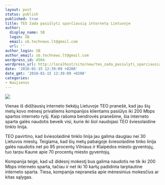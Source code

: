 ```yaml
---
layout: post
status: publish
published: true
title: TEO žada pasiūlyti sparčiausią internetą Lietuvoje
author:
  display_name: SB
  login: SB
  email: sb.technews.lt@gmail.com
  url: ''
author_login: SB
author_email: sb.technews.lt@gmail.com
wordpress_id: 4504
wordpress_url: http://localhost/site/new/teo_zada_pasiulyti_sparciausia_interneta_lietuvoje/
date: '2010-01-15 12:39:09 +0200'
date_gmt: '2010-01-15 12:39:09 +0200'
categories:
- Naujienos
---
```

<div class="imgright"><img src="http://t3.gstatic.com/images?q=tbn:p2e_Ins1tc7XvM%3Ahttp://schrier.files.wordpress.com/2008/07/fiber-optic-cable.jpg"  /></div>
<p>Vienas iš didžiausių interneto tiekėjų Lietuvoje TEO pranešė, kad jau šių metų kovo mėnesį privatiems kompanijos klientams pasiūlys iki 200 Mbps spartos interneto ryšį. Kaip rašoma bendrovės pranešime, šia interneto sparta galės naudotis beveik visi, kurie iki šiol naudojasi TEO šviesolaidine tinklo linija.</p>
<p>TEO pavirtino, kad šviesolaidinė tinklo linija jau galima daugiau nei 30 Lietuvos miestų. Teigiama, kad šių metų pabaigoje šviesolaidine tinko linija galės naudotis net po 95 procentų Vilniaus ir Klaipėdos miesto gyventojų, tuo tarpu Kaune apie 70 procentų miesto gyventojų.</p>
<p>Kompanija teigė, kad už didesnį mokestį bus galima naudotis ne tik iki 200 Mbps interneto sparta, tačiau ir net iki 10 kartų padidinta tarptautine interneto sparta. Tiesa, kompanija nepraneša apie mėnesinius mokesčius ar kitas sąlygas.<br /></p>
